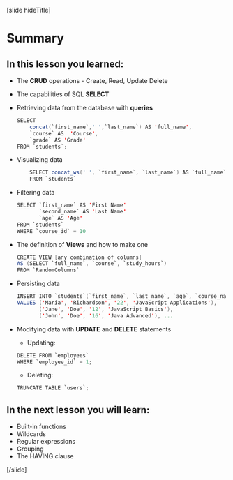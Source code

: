 [slide hideTitle]
# Summary

## In this lesson you learned:

- The **CRUD** operations - Create, Read, Update Delete
- The capabilities of SQL **SELECT**

- Retrieving data from the database with **queries**

    ```Java
    SELECT
        concat(`first_name`,' ',`last_name`) AS 'full_name',
        `course` AS  'Course',  
        `grade` AS 'Grade'
    FROM `students`;
    ```

- Visualizing data

    ```java
        SELECT concat_ws(' ', `first_name`, `last_name`) AS `full_name`
        FROM `students`
    ```

- Filtering data

    ```java
    SELECT `first_name` AS 'First Name'
           `second_name` AS 'Last Name'
           `age` AS 'Age'
    FROM `students`
    WHERE `course_id` = 10
    ```
- The definition of **Views** and how to make one

    ```java
    CREATE VIEW [any combination of columns] 
    AS (SELECT `full_name`, `course`, `study_hours`)
    FROM `RandomColumns`
    ```
- Persisting data

    ```java
    INSERT INTO `students`(`first_name`, `last_name`, `age`, `course_name`) 
    VALUES ('Maria', 'Richardson', '22', 'JavaScript Applications'),
           ('Jane', 'Doe', '12', 'JavaScript Basics'),
           ('John', 'Doe', '16', 'Java Advanced'), ...
    ```
- Modifying data with **UPDATE** and **DELETE** statements

    - Updating:
    ```java
    DELETE FROM `employees`      
    WHERE `employee_id` = 1;   
    ```

    - Deleting:
    ```java
    TRUNCATE TABLE `users`;
    ```


## In the next lesson you will learn:

- Built-in functions
- Wildcards
- Regular expressions
- Grouping
- The HAVING clause

[/slide]
